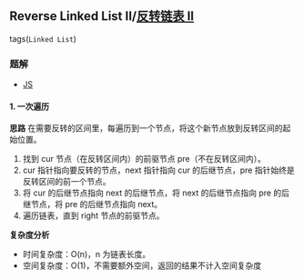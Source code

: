 ## Reverse Linked List II/[反转链表 II](https://leetcode-cn.com/problems/reverse-linked-list-ii/)
tags(`Linked List`)
### 题解
+ [JS](../../codes/js/problems/128/92.js)

#### 1. 一次遍历
**思路**
在需要反转的区间里，每遍历到一个节点，将这个新节点放到反转区间的起始位置。
1. 找到 cur 节点（在反转区间内）的前驱节点 pre（不在反转区间内）。
2. cur 指针指向要反转的节点，next 指针指向 cur 的后继节点，pre 指针始终是反转区间的前一个节点。
3. 将 cur 的后继节点指向 next 的后继节点，将 next 的后继节点指向 pre 的后继节点，将 pre 的后继节点指向 next。
4. 遍历链表，直到 right 节点的前驱节点。

**复杂度分析**
+ 时间复杂度：O(n)，n 为链表长度。
+ 空间复杂度：O(1)，不需要额外空间，返回的结果不计入空间复杂度